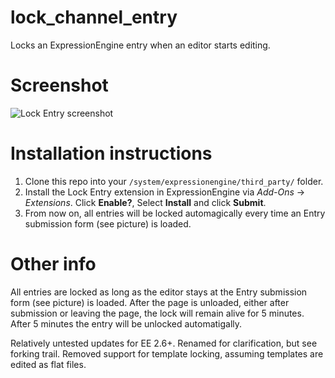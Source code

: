 lock_channel_entry
==========

Locks an ExpressionEngine entry when an editor starts editing.


Screenshot
==========

<p><img src="http://devot-ee.com/assets/images/uploads/addons/63030/lock-entry-1.0__full.png" alt="Lock Entry screenshot" /></p>


Installation instructions
=========================

<ol>
<li>Clone this repo into your <code>/system/expressionengine/third_party/</code> folder.</li>
<li>Install the Lock Entry extension in ExpressionEngine via <em>Add-Ons</em> -> <em>Extensions</em>. Click <strong>Enable?</strong>, Select <strong>Install</strong> and click <strong>Submit</strong>.</li>
<li>From now on, all entries will be locked automagically every time an Entry submission form (see picture) is loaded.</li>
</ol>


Other info
==========

<p>All entries are locked as long as the editor stays at the Entry submission form (see picture) is loaded. After the page is unloaded, either after submission or leaving the page, the lock will remain alive for 5 minutes. After 5 minutes the entry will be unlocked automatigally.</p>

<p>Relatively untested updates for EE 2.6+. Renamed for clarification, but see forking trail. Removed support for template locking, assuming templates are edited as flat files.</p>
